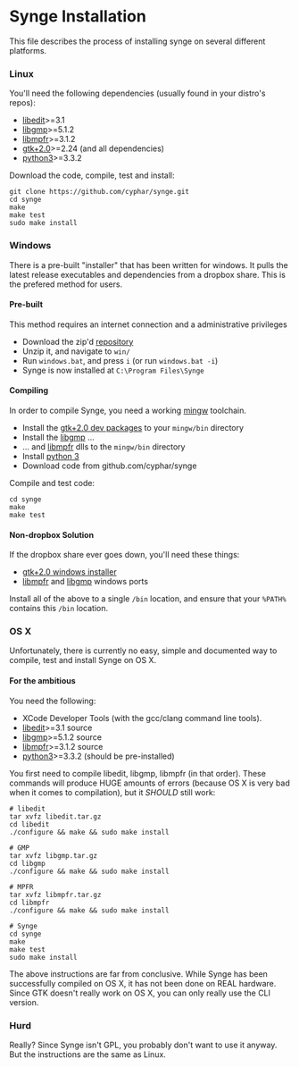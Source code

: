 Synge Installation
==================
This file describes the process of installing synge on several different platforms.

### Linux ###
You'll need the following dependencies (usually found in your distro's repos):
* [libedit](http://www.thrysoee.dk/editline)>=3.1
* [libgmp](http://gmplib.org/#DOWNLOAD)>=5.1.2
* [libmpfr](http://www.mpfr.org/mpfr-current/#download)>=3.1.2
* [gtk+2.0](http://www.gtk.org/download)>=2.24 (and all dependencies)
* [python3](http://www.python.org/download/)>=3.3.2

Download the code, compile, test and install:
```
git clone https://github.com/cyphar/synge.git
cd synge
make
make test
sudo make install
```

### Windows ###
There is a pre-built "installer" that has been written for windows. It pulls the latest release
executables and dependencies from a dropbox share. This is the prefered method for users.

#### Pre-built ####
This method requires an internet connection and a administrative privileges
* Download the zip'd [repository](https://github.com/cyphar/synge/archive/master.zip)
* Unzip it, and navigate to `win/`
* Run `windows.bat`, and press `i` (or run `windows.bat -i`)
* Synge is now installed at `C:\Program Files\Synge`

#### Compiling ####
In order to compile Synge, you need a working [mingw](http://www.mingw.org/) toolchain.
* Install the [gtk+2.0 dev packages](http://www.gtk.org/download/win32.php) to your `mingw/bin` directory
* Install the [libgmp](http://sourceforge.net/projects/mingw/files/MinGW/Base/gmp/) ...
* ... and [libmpfr](http://sourceforge.net/projects/mingw/files/MinGW/Base/mpfr/) dlls to the `mingw/bin` directory
* Install [python 3](http://www.python.org/download/)
* Download code from github.com/cyphar/synge

Compile and test code:
```
cd synge
make
make test
```

#### Non-dropbox Solution ####
If the dropbox share ever goes down, you'll need these things:

* [gtk+2.0 windows installer](http://sourceforge.net/projects/gtk-win/)
* [libmpfr](http://sourceforge.net/projects/mingw/files/MinGW/Base/mpfr/) and [libgmp](http://sourceforge.net/projects/mingw/files/MinGW/Base/gmp/) windows ports

Install all of the above to a single `/bin` location, and ensure that your `%PATH%` contains this `/bin` location.

### OS X ###
Unfortunately, there is currently no easy, simple and documented way to compile, test and install Synge on OS X.

#### For the ambitious ####
You need the following:

* XCode Developer Tools (with the gcc/clang command line tools).
* [libedit](http://www.thrysoee.dk/editline)>=3.1 source
* [libgmp](http://gmplib.org/#DOWNLOAD)>=5.1.2 source
* [libmpfr](http://www.mpfr.org/mpfr-current/#download)>=3.1.2 source
* [python3](http://www.python.org/download/)>=3.3.2 (should be pre-installed)

You first need to compile libedit, libgmp, libmpfr (in that order). These commands will produce HUGE amounts of errors (because OS X is very bad when it comes to compilation), but it *SHOULD* still work:
```
# libedit
tar xvfz libedit.tar.gz
cd libedit
./configure && make && sudo make install

# GMP
tar xvfz libgmp.tar.gz
cd libgmp
./configure && make && sudo make install

# MPFR
tar xvfz libmpfr.tar.gz
cd libmpfr
./configure && make && sudo make install

# Synge
cd synge
make
make test
sudo make install
```

The above instructions are far from conclusive. While Synge has been successfully compiled on OS X, it has not been done on REAL hardware.
Since GTK doesn't really work on OS X, you can only really use the CLI version.

### Hurd ###
Really? Since Synge isn't GPL, you probably don't want to use it anyway. But the instructions are the same as Linux.
